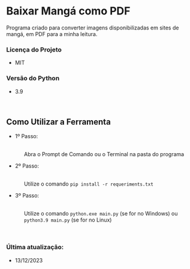 <div>
  <h1>Baixar Mangá como PDF</h1>
  <p>Programa criado para converter imagens disponibilizadas em sites de mangá, em PDF para a minha leitura.</p>
</div>
<div>
  <h3>Licença do Projeto</h3>
  <ul>
    <li>MIT</li>
  </ul>
</div>
<!--<div>
  <h2>Versões dos Módulos Utilizados</h2>
  <ul>
    <li>Sympy == 1.12</li>
    <li>Matplotlib == 3.7</li>
  </ul>
</div>-->
<div>
  <h3>Versão do Python</h3>
  <ul>
    <li>3.9</li>
  </ul>
</div>
<br>
<div>
  <h2>Como Utilizar a Ferramenta</h2>
  <ul>
    <li>1º Passo:</li>
    <br>
    <ul>
      <p>Abra o Prompt de Comando ou o Terminal na pasta do programa</p>
    </ul>
    <li>2º Passo:</li>
    <br>
    <ul>
      <p>Utilize o comando <code>pip install -r requeriments.txt</code></p>
    </ul>
    <li>3º Passo:</li>
    <br>
    <ul>
      <p>Utilize o comando <code>python.exe main.py</code> (se for no Windows) ou <code>python3.9 main.py</code> (se for no Linux)</p>
    </ul>
  </ul>
</div>

<br>
<div>
  <h3>Última atualização:</h3>
  <ul>
    <li>13/12/2023</li>
  </ul>
</div>

